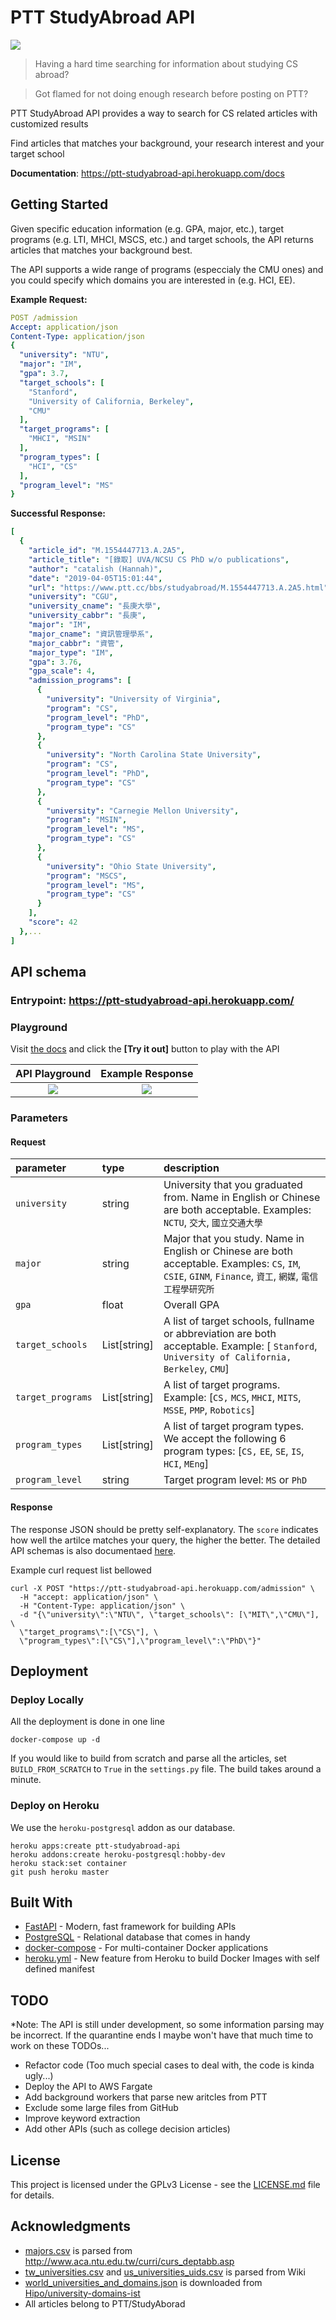 # PTT StudyAbroad API

<img src ="https://circleci.com/gh/CryoliteZ/ptt-studyabroad-api.svg"/>

> Having a hard time searching for information about studying CS abroad? 

> Got flamed for not doing enough research before posting on PTT? 

PTT StudyAbroad API provides a way to search for CS related articles with customized results

Find articles that matches your background, your research interest and your target school
<!-- <p align="center">
    <em> Find articles that matches your background, your research interest and your target school</em>
</p> -->





**Documentation**: https://ptt-studyabroad-api.herokuapp.com/docs  

## Getting Started

Given specific education information (e.g. GPA, major, etc.), target programs (e.g. LTI, MHCI, MSCS, etc.) and target schools, the API returns articles that matches your background best. 

The API supports a wide range of programs (especcialy the CMU ones) and you could specify which domains you are interested in (e.g. HCI, EE).


**Example Request:**
```yaml
POST /admission
Accept: application/json
Content-Type: application/json
{
  "university": "NTU",
  "major": "IM",
  "gpa": 3.7,
  "target_schools": [
    "Stanford",
    "University of California, Berkeley",
    "CMU"
  ],
  "target_programs": [
    "MHCI", "MSIN"
  ],
  "program_types": [
    "HCI", "CS"
  ],
  "program_level": "MS"
}
```
**Successful Response:**
```yaml
[
  {
    "article_id": "M.1554447713.A.2A5",
    "article_title": "[錄取] UVA/NCSU CS PhD w/o publications",
    "author": "catalish (Hannah)",
    "date": "2019-04-05T15:01:44",
    "url": "https://www.ptt.cc/bbs/studyabroad/M.1554447713.A.2A5.html",
    "university": "CGU",
    "university_cname": "長庚大學",
    "university_cabbr": "長庚",
    "major": "IM",
    "major_cname": "資訊管理學系",
    "major_cabbr": "資管",
    "major_type": "IM",
    "gpa": 3.76,
    "gpa_scale": 4,
    "admission_programs": [
      {
        "university": "University of Virginia",
        "program": "CS",
        "program_level": "PhD",
        "program_type": "CS"
      },
      {
        "university": "North Carolina State University",
        "program": "CS",
        "program_level": "PhD",
        "program_type": "CS"
      },
      {
        "university": "Carnegie Mellon University",
        "program": "MSIN",
        "program_level": "MS",
        "program_type": "CS"
      },
      {
        "university": "Ohio State University",
        "program": "MSCS",
        "program_level": "MS",
        "program_type": "CS"
      }
    ],
    "score": 42
  },...
]
```

## API schema

### Entrypoint: https://ptt-studyabroad-api.herokuapp.com/

### Playground
Visit [the docs](https://ptt-studyabroad-api.herokuapp.com/docs#/admission/list_programs_admission_post) and click the **[Try it out]** button to play with the API


API Playground           |  Example Response
:-------------------------:|:-------------------------:
![](https://i.imgur.com/IDBu2Rq.png) |  ![](https://i.imgur.com/7A1xzon.png)


### Parameters


#### Request

| parameter                    | type                 | description|
|:-----------------------------|:----------------------------|:----------------------------|
| `university`                 | string                              | University that you graduated from. Name in English or Chinese are both acceptable. Examples: `NCTU`, `交大`, `國立交通大學` |
| `major`                       | string                | Major that you study. Name in English or Chinese are both acceptable. Examples: `CS`, `IM`, `CSIE`, `GINM`, `Finance`, `資工`, `網媒`, `電信工程學研究所`  |
| `gpa`                          | float                  |  Overall GPA |
| `target_schools`               | List[string]                       | A list of target schools, fullname or abbreviation are both acceptable. Example: [ `Stanford`, `University of California, Berkeley`, `CMU`] |
| `target_programs`            | List[string]      | A list of target programs. Example:  [`CS,` `MCS`, `MHCI`, `MITS`, `MSSE`, `PMP`, `Robotics`] |
| `program_types`               | List[string]        | A list of target program types. We accept the following 6 program types:  [`CS,` `EE`, `SE`, `IS`, `HCI`, `MEng`]|
| `program_level`               | string      | Target program level: `MS` or `PhD` |

#### Response

The response JSON should be pretty self-explanatory. The `score` indicates how well the artilce matches your query, the higher the better. The detailed API schemas is also documentaed [here](https://ptt-studyabroad-api.herokuapp.com/docs#/admission/list_programs_admission_post). 


Example curl request list bellowed

```
curl -X POST "https://ptt-studyabroad-api.herokuapp.com/admission" \
  -H "accept: application/json" \
  -H "Content-Type: application/json" \
  -d "{\"university\":\"NTU\", \"target_schools\": [\"MIT\",\"CMU\"], \
  \"target_programs\":[\"CS\"], \
  \"program_types\":[\"CS\"],\"program_level\":\"PhD\"}"
```

## Deployment

### Deploy Locally

All the deployment is done in one line

```
docker-compose up -d
```

If you would like to build from scratch and parse all the articles, set `BUILD_FROM_SCRATCH` to `True` in the `settings.py` file. The build takes around a minute.


### Deploy on Heroku
We use the `heroku-postgresql` addon as our database.
```
heroku apps:create ptt-studyabroad-api
heroku addons:create heroku-postgresql:hobby-dev
heroku stack:set container
git push heroku master 
```

## Built With

* [FastAPI](https://fastapi.tiangolo.com/) -  Modern, fast framework for building APIs 
* [PostgreSQL](https://www.postgresql.org/) - Relational database that comes in handy
* [docker-compose](https://docs.docker.com/compose/) - For multi-container Docker applications
* [heroku.yml](https://devcenter.heroku.com/articles/build-docker-images-heroku-yml) - New feature from Heroku to build Docker Images with self defined manifest

## TODO

*Note: The API is still under development, so some information parsing may be incorrect. If the quarantine ends I maybe won't have that much time to work on these TODOs...

* Refactor code (Too much special cases to deal with, the code is kinda ugly...)
* Deploy the API to AWS Fargate
* Add background workers that parse new aritcles from PTT
* Exclude some large files from GitHub
* Improve keyword extraction
* Add other APIs (such as college decision articles)


## License

This project is licensed under the GPLv3 License - see the [LICENSE.md](LICENSE.md) file for details.

## Acknowledgments

* [majors.csv](data/tw/majors.csv) is parsed from http://www.aca.ntu.edu.tw/curri/curs_deptabb.asp
* [tw_universities.csv](data/tw/tw_universities.csv) and [us_universities_uids.csv](data/us/us_universities_uids.csv) is parsed from Wiki
* [world_universities_and_domains.json](data/us/world_universities_and_domains.json) is downloaded from [Hipo/university-domains-ist](https://github.com/Hipo/university-domains-list)
* All articles belong to PTT/StudyAborad
